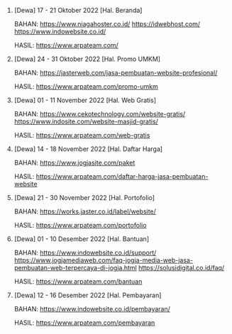 1. [Dewa] 17 - 21 Oktober 2022 	[Hal. Beranda]

	BAHAN:
	https://www.niagahoster.co.id/
	https://idwebhost.com/
	https://www.indowebsite.co.id/

	HASIL:
	https://www.arpateam.com/

2. [Dewa] 24 - 31 Oktober 2022 	[Hal. Promo UMKM]

	BAHAN:
	https://jasterweb.com/jasa-pembuatan-website-profesional/

	HASIL:
	https://www.arpateam.com/promo-umkm

3. [Dewa] 01 - 11 November 2022	[Hal. Web Gratis]

	BAHAN:
	https://www.cekotechnology.com/website-gratis/
	https://www.indosite.com/website-masjid-gratis/

	HASIL:
	https://www.arpateam.com/web-gratis

4. [Dewa] 14 - 18 November 2022	[Hal. Daftar Harga]

	BAHAN:
	https://www.jogjasite.com/paket

	HASIL:
	https://www.arpateam.com/daftar-harga-jasa-pembuatan-website

5. [Dewa] 21 - 30 November 2022	[Hal. Portofolio]

	BAHAN:
	https://works.jaster.co.id/label/website/

	HASIL:
	https://www.arpateam.com/portofolio

6. [Dewa] 01 - 10 Desember 2022	[Hal. Bantuan]

	BAHAN:
	https://www.indowebsite.co.id/support/
	https://www.jogjamediaweb.com/faq-jogja-media-web-jasa-pembuatan-web-terpercaya-di-jogja.html
	https://solusidigital.co.id/faq/

	HASIL:
	https://www.arpateam.com/bantuan

7. [Dewa] 12 - 16 Desember 2022	[Hal. Pembayaran]

	BAHAN:
	https://www.indowebsite.co.id/pembayaran/

	HASIL:
	https://www.arpateam.com/pembayaran